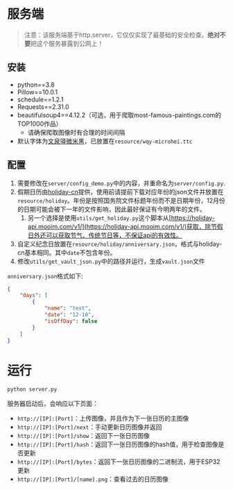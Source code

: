 # 服务端

> 注意：该服务端基于http.server，它仅仅实现了最基础的安全检查。**绝对不要**把这个服务暴露到公网上！

## 安装

- python==3.8
- Pillow==10.0.1
- schedule==1.2.1
- Requests==2.31.0
- beautifulsoup4==4.12.2（可选，用于爬取most-famous-paintings.com的TOP1000作品）
  - 请确保爬取图像时有合理的时间间隔
- 默认字体为[文泉驿微米黑](http://wenq.org/wqy2/index.cgi?MicroHei)，已放置在`resource/wqy-microhei.ttc`

## 配置

1. 需要修改在`server/config_demo.py`中的内容，并重命名为`server/config.py`.
2. 假期日历由[holiday-cn](https://github.com/NateScarlet/holiday-cn)提供，使用前请提前下载对应年份的json文件并放置在`resource/holiday`。年份是按照国务院文件标题年份而不是日期年份，12月份的日期可能会被下一年的文件影响，因此最好保证有今明两年的文件。
   1. 另一个选择是使用`utils/get_holiday.py`这个脚本从[https://holiday-api.mooim.com/v1/](https://holiday-api.mooim.com/v1/)获取，除节假日外还可以获取节气、传统节日等，不保证api的有效性。
3. 自定义纪念日放置在`resource/holiday/anniversary.json`，格式与holiday-cn基本相同。其中`date`不包含年份。
4. 修改`utils/get_vault_json.py`中的路径并运行，生成`vault.json`文件

`anniversary.json`格式如下:

```json
{
    "days": [
        {
            "name": "test",
            "date": "12-10",
            "isOffDay": false
        }
    ]
}
```

# 运行

```python
python server.py
```

服务器启动后，会响应以下页面：

- `http://[IP]:[Port]`：上传图像，并且作为下一张日历的主图像
- `http://[IP]:[Port]/next`：手动更新日历图像并返回
- `http://[IP]:[Port]/show`：返回下一张日历图像
- `http://[IP]:[Port]/hash`：返回下一张日历图像的hash值，用于检查图像是否更新
- `http://[IP]:[Port]/bytes`：返回下一张日历图像的二进制流，用于ESP32更新
- `http://[IP]:[Port]/[name].png`：查看过去的日历图像
